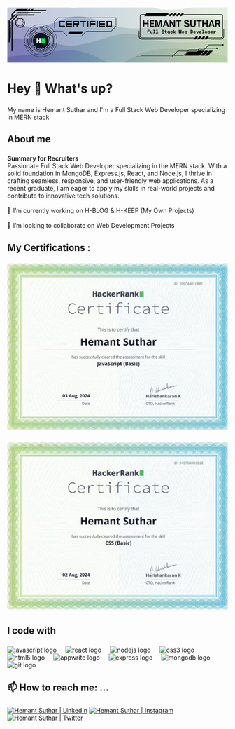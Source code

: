 
<!--
**HemantSuthar7/HemantSuthar7** is a ✨ _special_ ✨ repository because its `README.md` (this file) appears on your GitHub profile.

Here are some ideas to get you started:

- 🔭 I’m currently working on ...
- 🌱 I’m currently learning ...
- 👯 I’m looking to collaborate on ...
- 🤔 I’m looking for help with ...
- 💬 Ask me about ...
- 📫 How to reach me: ...
- 😄 Pronouns: ...
- ⚡ Fun fact: ...
-->

###

<div align="center">
  <img style="width: 100vw" src="/MyBanner.png"  />
</div>

###

<h1 align="left">Hey 👋 What's up?</h1>

###

<p align="left">My name is Hemant Suthar and I'm a Full Stack Web Developer specializing in MERN stack</p>

###

<h2 align="left">About me</h2>

###

<p align="left"><b>Summary for Recruiters</b><br>Passionate Full Stack Web Developer specializing in the MERN stack. With a solid foundation in MongoDB, Express.js, React, and Node.js, I thrive in crafting seamless, responsive, and user-friendly web applications. As a recent graduate, I am eager to apply my skills in real-world projects and contribute to innovative tech solutions.
  <br>
  <br>🔭 I’m currently working on H-BLOG & H-KEEP (My Own Projects)
  <br>
  <br>👯 I’m looking to collaborate on Web Development Projects<br>
</p>

###

<h2 align="left">My Certifications : </h2>

###

<div align="center">
  <img style="width: 70vw" src="/javascript_certificate.jpg"  />
</div>

###

<div align="center">
  <img style="width: 70vw" src="/css_certificate.jpg"  />
</div>

###


<h2 align="left">I code with</h2>

###

<div align="left">
  <img src="https://cdn.jsdelivr.net/gh/devicons/devicon/icons/javascript/javascript-original.svg" height="40" alt="javascript logo"  />
  <img width="12" />
  <img src="https://cdn.jsdelivr.net/gh/devicons/devicon/icons/react/react-original.svg" height="40" alt="react logo"  />
  <img width="12" />
  <img src="https://cdn.jsdelivr.net/gh/devicons/devicon/icons/nodejs/nodejs-original.svg" height="40" alt="nodejs logo"  />
  <img width="12" />
  <img src="https://cdn.jsdelivr.net/gh/devicons/devicon/icons/css3/css3-original.svg" height="40" alt="css3 logo"  />
  <img width="12" />
  <img src="https://cdn.jsdelivr.net/gh/devicons/devicon/icons/html5/html5-original.svg" height="40" alt="html5 logo"  />
  <img width="12" />
  <img src="https://cdn.jsdelivr.net/gh/devicons/devicon/icons/appwrite/appwrite-original.svg" height="40" alt="appwrite logo"  />
  <img width="12" />
  <img src="https://cdn.jsdelivr.net/gh/devicons/devicon/icons/express/express-original.svg" height="40" alt="express logo"  />
  <img width="12" />
  <img src="https://cdn.jsdelivr.net/gh/devicons/devicon/icons/mongodb/mongodb-original.svg" height="40" alt="mongodb logo"  />
  <img width="12" />
  <img src="https://cdn.jsdelivr.net/gh/devicons/devicon/icons/git/git-original.svg" height="40" alt="git logo"  />
</div>

###

<h2 align="left">📫 How to reach me: ...</h2>

###

<div align="left">
 <a href="https://www.linkedin.com/in/hemant-suthar-web7/"><img src="https://raw.githubusercontent.com/yushi1007/yushi1007/main/images/linkedin.svg" alt="Hemant Suthar | LinkedIn" width="30px"/></a>
<a href="https://instagram.com/hemant___9437"><img src="https://raw.githubusercontent.com/yushi1007/yushi1007/main/images/instagram.svg" alt="Hemant Suthar | Instagram" width="30px"/></a>
<a href="https://x.com/Hemant_S7"><img src="https://cdn-icons-png.flaticon.com/512/124/124021.png" alt="Hemant Suthar | Twitter" width="30px"/></a>
</div>

###
